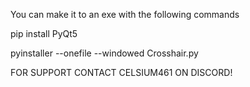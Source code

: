 You can make it to an exe with the following commands

pip install PyQt5

pyinstaller --onefile --windowed Crosshair.py

FOR SUPPORT CONTACT CELSIUM461 ON DISCORD!
